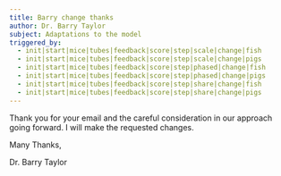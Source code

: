 ```yaml
---
title: Barry change thanks
author: Dr. Barry Taylor
subject: Adaptations to the model
triggered_by:
  - init|start|mice|tubes|feedback|score|step|scale|change|fish
  - init|start|mice|tubes|feedback|score|step|scale|change|pigs
  - init|start|mice|tubes|feedback|score|step|phased|change|fish
  - init|start|mice|tubes|feedback|score|step|phased|change|pigs
  - init|start|mice|tubes|feedback|score|step|share|change|fish
  - init|start|mice|tubes|feedback|score|step|share|change|pigs
---
```


Thank you for your email and the careful consideration in our approach going forward. I will make the requested changes.

Many Thanks,

Dr. Barry Taylor
